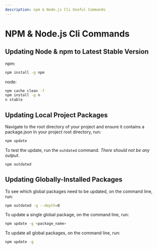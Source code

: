 ```yaml
---
description: npm & Node.js Cli Useful Commands
---
```


# NPM & Node.js Cli Commands

## Updating Node & npm to Latest Stable Version

npm:

```bash
npm install -g npm
```

node:

```bash
npm cache clean -f
npm install -g n
n stable
```

## Updating Local Project Packages

Navigate to the root directory of your project and ensure it contains a package.json
In your project root directory, run:

```bash
npm update
```

To test the update, run the `outdated` command. _There should not be any output_.

```bash
npm outdated
```

## Updating Globally-Installed Packages

To see which global packages need to be updated, on the command line, run:

```bash
npm outdated -g --depth=0
```

To update a single global package, on the command line, run:

```bash
npm update -g <package_name>
```

To update all global packages, on the command line, run:

```bash
npm update -g
```

